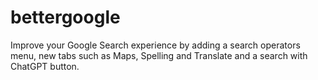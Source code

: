 # bettergoogle
Improve your Google Search experience by adding a search operators menu, new tabs such as Maps, Spelling and Translate and a search with ChatGPT button.
